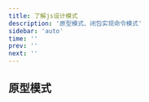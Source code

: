 ```yaml
---
title: 了解js设计模式
description: '原型模式、闭包实现命令模式'
sidebar: 'auto'
time: ''
prev: ''
next: ''
---
```


## 原型模式

